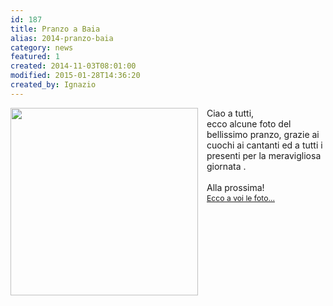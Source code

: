 ```yaml
---
id: 187
title: Pranzo a Baia
alias: 2014-pranzo-baia
category: news
featured: 1
created: 2014-11-03T08:01:00
modified: 2015-01-28T14:36:20
created_by: Ignazio
---
```

<p>
 <a href="gallery/category/44-2014-11-pranzo">
  <img border="0" src="images/phocagallery/2014-11-pranzo/thumbs/phoca_thumb_l_IMG_0001.JPG" style="float: left; margin-right: 1em;" width="300"/>
 </a>
 Ciao a tutti,
 <br/>
 ecco alcune foto del bellissimo pranzo, grazie ai cuochi
 <span>
  ai cantanti ed a tutti i presenti per la meravigliosa giornata
 </span>
 .
 <br/>
 <br/>
 <span style="line-height: 1.3em;">
  Alla prossima!
  <br/>
  <a href="gallery/category/44-2014-11-pranzo" style="font-size: 12.1599998474121px; line-height: 1.3em;">
   Ecco a voi le foto...
  </a>
 </span>
</p>
